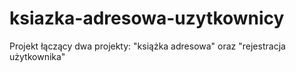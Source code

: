 # ksiazka-adresowa-uzytkownicy
Projekt łączący dwa projekty: "książka adresowa" oraz "rejestracja użytkownika"
